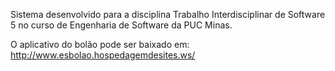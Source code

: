 Sistema desenvolvido para a disciplina Trabalho Interdisciplinar de Software 5 no curso de Engenharia de Software da PUC Minas.

O aplicativo do bolão pode ser baixado em: http://www.esbolao.hospedagemdesites.ws/
